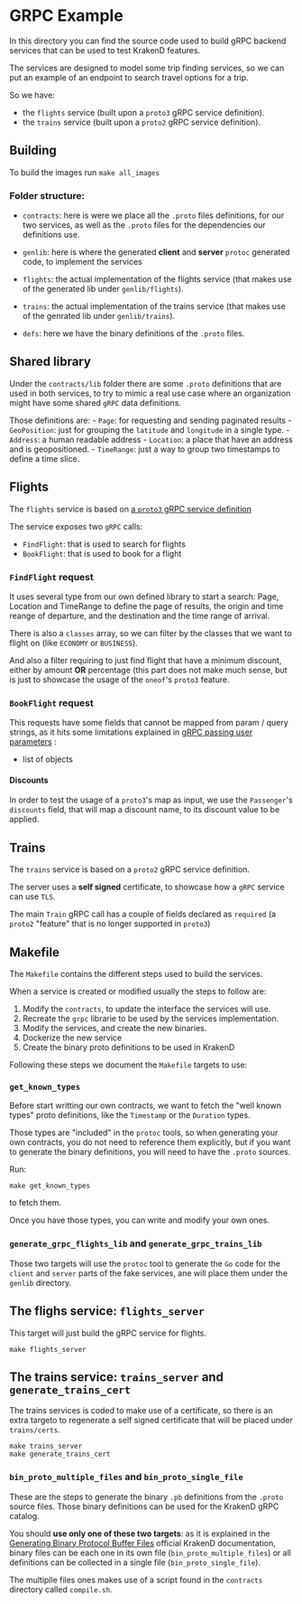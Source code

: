 # GRPC Example

In this directory you can find the source code used to build
gRPC backend services that can be used to test KrakenD features. 

The services are designed to model some trip finding services,
so we can put an example of an endpoint to search travel options
for a trip.

So we have:

- the `flights` service (built upon a `proto3` gRPC service definition).
- the `trains` service (built upon a `proto2` gRPC service definition).

## Building

To build the images run `make all_images`

### Folder structure:

- `contracts`: here is were we place all the `.proto` files definitions,
    for our two services, as well as the `.proto` files for the 
    dependencies our definitions use.
    
- `genlib`: here is where the generated **client** and **server** 
    `protoc` generated code, to implement the services
    
- `flights`: the actual implementation of the flights service
    (that makes use of the generated lib under `genlib/flights`).

- `trains`: the actual implementation of the trains service
    (that makes use of the genrated lib under `genlib/trains`).

- `defs`: here we have the binary definitions of the `.proto`
    files.

## Shared library

Under the `contracts/lib` folder there are some `.proto`
definitions that are used in both services, to try
to mimic a real use case where an organization might
have some shared `gRPC` data definitions. 

Those definitions are:
    - `Page`: for requesting and sending paginated results
    - `GeoPosition`: just for grouping the `latitude` and 
        `longitude` in a single type.
    - `Address`: a human readable address
    - `Location`: a place that have an address and is
        geopositioned.
    - `TimeRange`: just a way to group two timestamps
        to define a time slice.


## Flights

The `flights` service is based on [a `proto3` gRPC service
definition](./contracts/flights/flights.proto)

The service exposes two `gRPC` calls:

- `FindFlight`: that is used to search for flights
- `BookFlight`: that is used to book for a flight

### `FindFlight` request

It uses several type from our own defined library to 
start a search: Page, Location and TimeRange to define
the page of results, the origin and time reange of
departure, and the destination and the time range of arrival.

There is also a `classes` array, so we can filter by the 
classes that we want to flight on (like `ECONOMY` or `BUSINESS`).

And also a filter requiring to just find flight that have 
a minimum discount, either by amount **OR** percentage (this
part does not make much sense, but is just to showcase the
usage of the `oneof`'s `proto3` feature.

### `BookFlight` request

This requests have some fields that cannot be mapped from
param / query strings, as it hits some limitations
explained in [gRPC passing user parameters](https://www.krakend.io/docs/enterprise/backends/grpc/#passing-user-parameters) :

- list of objects

#### Discounts

In order to test the usage of a `proto3`'s map as input,
we use the `Passenger`'s `discounts` field, that will
map a discount name, to its discount value to be applied.


## Trains

The `trains` service is based on a `proto2` gRPC service
definition.

The server uses a **self signed** certificate, to
showcase how a `gRPC` service can use `TLS`.

The main `Train` gRPC call has a couple of fields
declared as `required` (a `proto2` "feature" that
is no longer supported in `proto3`)



## Makefile

The `Makefile` contains the different steps used to build
the services. 

When a service is created or modified usually the steps to
follow are:

1. Modify the `contracts`, to update the interface the services
    will use.
2. Recreate the `grpc` librarie to be used by the services implementation.
3. Modify the services, and create the new binaries.
4. Dockerize the new service
5. Create the binary proto definitions to be used in KrakenD


Following these steps we document the `Makefile` targets to use:

### `get_known_types`

Before start writting our own contracts, we want to fetch
the "well known types" proto definitions, like the `Timestamp`
or the `Duration` types. 

Those types are "included" in the `protoc` tools, so when
generating your own contracts, you do not need to 
reference them explicitly, but if you want to generate
the binary definitions, you will need to have the `.proto` sources.

Run:

```
make get_known_types
```

to fetch them.

Once you have those types, you can write and modify your own ones.

### `generate_grpc_flights_lib` and `generate_grpc_trains_lib`

Those two targets will use the `protoc` tool to generate the `Go`
code for the `client` and `server` parts of the fake services,
ane will place them under the `genlib` directory.


## The flighs service: `flights_server`

This target will just build the gRPC service for flights.

```
make flights_server
```

## The trains service: `trains_server` and `generate_trains_cert`

The trains services is coded to make use of a certificate, so
there is an extra targeto to regenerate a self signed certificate
that will be placed under `trains/certs`.

```
make trains_server
make generate_trains_cert
```

### `bin_proto_multiple_files` and `bin_proto_single_file`

These are the steps to generate the binary `.pb` definitions
from the `.proto` source files. Those binary definitions
can be used for the KrakenD gRPC catalog.

You should **use only one of these two targets**: as it
is explained in the [Generating Binary Protocol Buffer Files](https://www.krakend.io/docs/enterprise/backends/grpc/#generating-binary-protocol-buffer-files-pb)
official KrakenD documentation, binary files can be each one
in its own file (`bin_proto_multiple_files`) or all definitions
can be collected in a single file (`bin_proto_single_file`).

The multiplle files ones makes use of a script found in the
`contracts` directory called `compile.sh`.

